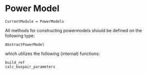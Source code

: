 # Power Model

```@meta
CurrentModule = PowerModels
```

All methods for constructing powermodels should be defined on the following type:

```@docs
AbstractPowerModel
```

which utilizes the following (internal) functions:

```@docs
build_ref
calc_buspair_parameters
```
